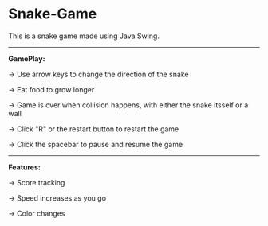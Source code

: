 # Snake-Game
This is a snake game made using Java Swing.

---------------------------------------------------------------------

**GamePlay:**

-> Use arrow keys to change the direction of the snake

-> Eat food to grow longer 

-> Game is over when collision happens, with either the snake itsself or a wall

-> Click "R" or the restart button to restart the game

-> Click the spacebar to pause and resume the game

---------------------------------------------------------------------

**Features:**

-> Score tracking

-> Speed increases as you go

-> Color changes


